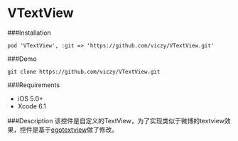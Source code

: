 # VTextView

###Installation

`pod 'VTextView', :git => 'https://github.com/viczy/VTextView.git'`

###Demo

`git clone https://github.com/viczy/VTextView.git`

###Requirements

* iOS 5.0+
* Xcode 6.1

###Description
该控件是自定义的TextView，为了实现类似于微博的textview效果，控件是基于[egotextview](https://github.com/enormego/EGOTextView)做了修改。


